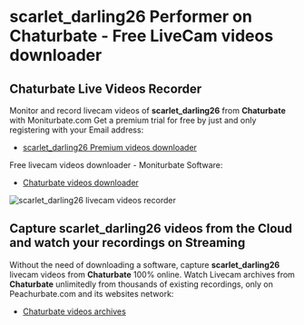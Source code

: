 # scarlet_darling26 Performer on Chaturbate - Free LiveCam videos downloader

## Chaturbate Live Videos Recorder

Monitor and record livecam videos of **scarlet_darling26** from **Chaturbate** with Moniturbate.com
Get a premium trial for free by just and only registering with your Email address:
* [scarlet_darling26 Premium videos downloader](https://moniturbate.com/request-demo-licence-key.html)

Free livecam videos downloader - Moniturbate Software:
* [Chaturbate videos downloader](https://moniturbate.com/moniturbate-download-software.html)

![scarlet_darling26 livecam videos recorder](https://peachurnet.com/templates/moniturbate-software.png)


## Capture scarlet_darling26 videos from the Cloud and watch your recordings on Streaming

Without the need of downloading a software, capture **scarlet_darling26** livecam videos from **Chaturbate** 100% online.
Watch Livecam archives from **Chaturbate** unlimitedly from thousands of existing recordings, only on Peachurbate.com and its websites network:
* [Chaturbate videos archives](https://peachurnet.com/)